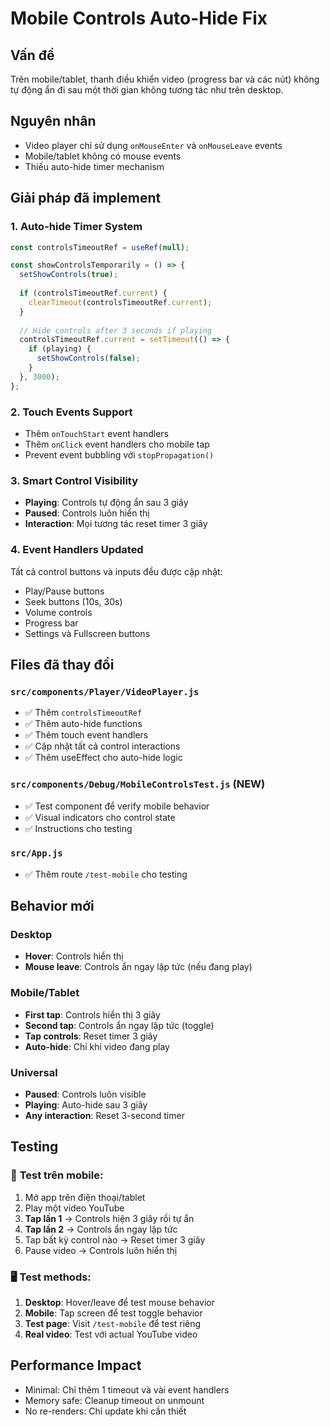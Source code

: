 # Mobile Controls Auto-Hide Fix

## Vấn đề
Trên mobile/tablet, thanh điều khiển video (progress bar và các nút) không tự động ẩn đi sau một thời gian không tương tác như trên desktop.

## Nguyên nhân
- Video player chỉ sử dụng `onMouseEnter` và `onMouseLeave` events
- Mobile/tablet không có mouse events
- Thiếu auto-hide timer mechanism

## Giải pháp đã implement

### 1. **Auto-hide Timer System**
```javascript
const controlsTimeoutRef = useRef(null);

const showControlsTemporarily = () => {
  setShowControls(true);
  
  if (controlsTimeoutRef.current) {
    clearTimeout(controlsTimeoutRef.current);
  }
  
  // Hide controls after 3 seconds if playing
  controlsTimeoutRef.current = setTimeout(() => {
    if (playing) {
      setShowControls(false);
    }
  }, 3000);
};
```

### 2. **Touch Events Support**
- Thêm `onTouchStart` event handlers
- Thêm `onClick` event handlers cho mobile tap
- Prevent event bubbling với `stopPropagation()`

### 3. **Smart Control Visibility**
- **Playing**: Controls tự động ẩn sau 3 giây
- **Paused**: Controls luôn hiển thị
- **Interaction**: Mọi tương tác reset timer 3 giây

### 4. **Event Handlers Updated**
Tất cả control buttons và inputs đều được cập nhật:
- Play/Pause buttons
- Seek buttons (10s, 30s)
- Volume controls
- Progress bar
- Settings và Fullscreen buttons

## Files đã thay đổi

### `src/components/Player/VideoPlayer.js`
- ✅ Thêm `controlsTimeoutRef` 
- ✅ Thêm auto-hide functions
- ✅ Thêm touch event handlers
- ✅ Cập nhật tất cả control interactions
- ✅ Thêm useEffect cho auto-hide logic

### `src/components/Debug/MobileControlsTest.js` (NEW)
- ✅ Test component để verify mobile behavior
- ✅ Visual indicators cho control state
- ✅ Instructions cho testing

### `src/App.js`
- ✅ Thêm route `/test-mobile` cho testing

## Behavior mới

### Desktop
- **Hover**: Controls hiển thị
- **Mouse leave**: Controls ẩn ngay lập tức (nếu đang play)

### Mobile/Tablet
- **First tap**: Controls hiển thị 3 giây
- **Second tap**: Controls ẩn ngay lập tức (toggle)
- **Tap controls**: Reset timer 3 giây
- **Auto-hide**: Chỉ khi video đang play

### Universal
- **Paused**: Controls luôn visible
- **Playing**: Auto-hide sau 3 giây
- **Any interaction**: Reset 3-second timer

## Testing

### 📱 **Test trên mobile:**
1. Mở app trên điện thoại/tablet
2. Play một video YouTube
3. **Tap lần 1** → Controls hiện 3 giây rồi tự ẩn
4. **Tap lần 2** → Controls ẩn ngay lập tức
5. Tap bất kỳ control nào → Reset timer 3 giây
6. Pause video → Controls luôn hiển thị

### 🖥️ **Test methods:**
1. **Desktop**: Hover/leave để test mouse behavior
2. **Mobile**: Tap screen để test toggle behavior
3. **Test page**: Visit `/test-mobile` để test riêng
4. **Real video**: Test với actual YouTube video

## Performance Impact
- Minimal: Chỉ thêm 1 timeout và vài event handlers
- Memory safe: Cleanup timeout on unmount
- No re-renders: Chỉ update khi cần thiết
